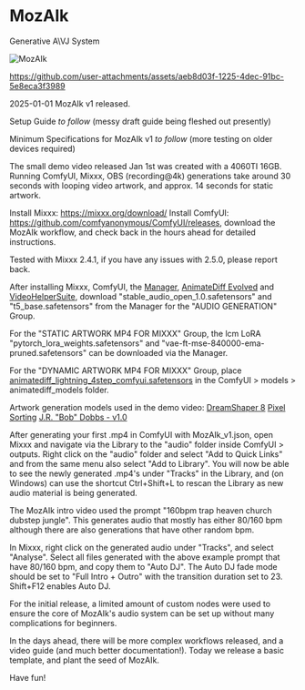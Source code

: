 # MozAIk
Generative A\VJ System

![MozAIk](https://github.com/user-attachments/assets/64cf2bcf-6e3b-403e-bced-e89ba1f27cee)

https://github.com/user-attachments/assets/aeb8d03f-1225-4dec-91bc-5e8eca3f3989

2025-01-01 MozAIk v1 released.

Setup Guide *to follow* (messy draft guide being fleshed out presently)


Minimum Specifications for MozAIk v1 *to follow* (more testing on older devices required)

The small demo video released Jan 1st was created with a 4060TI 16GB. Running ComfyUI, Mixxx, OBS (recording@4k) generations take around 30 seconds with looping video artwork, and approx. 14 seconds for static artwork. 

Install Mixxx: https://mixxx.org/download/ Install ComfyUI: https://github.com/comfyanonymous/ComfyUI/releases, download the MozAIk workflow, and check back in the hours ahead for detailed instructions.

Tested with Mixxx 2.4.1, if you have any issues with 2.5.0, please report back.

After installing Mixxx, ComfyUI, the [Manager](https://github.com/ltdrdata/ComfyUI-Manager), [AnimateDiff Evolved](https://github.com/Kosinkadink/ComfyUI-AnimateDiff-Evolved) and [VideoHelperSuite](https://github.com/Kosinkadink/ComfyUI-VideoHelperSuite), download "stable_audio_open_1.0.safetensors" and "t5_base.safetensors" from the Manager for the "AUDIO GENERATION" Group. 

For the "STATIC ARTWORK MP4 FOR MIXXX" Group, the lcm LoRA "pytorch_lora_weights.safetensors" and "vae-ft-mse-840000-ema-pruned.safetensors" can be downloaded via the Manager.

For the "DYNAMIC ARTWORK MP4 FOR MIXXX" Group, place [animatediff_lightning_4step_comfyui.safetensors](https://huggingface.co/ByteDance/AnimateDiff-Lightning/blob/main/animatediff_lightning_4step_comfyui.safetensors) in the ComfyUI > models > animatediff_models folder.

Artwork generation models used in the demo video: [DreamShaper 8](https://civitai.com/models/4384) [Pixel Sorting](https://civitai.com/models/57963?modelVersionId=128713) [J.R. "Bob" Dobbs - v1.0](https://civitai.com/models/74788?modelVersionId=79532)

After generating your first .mp4 in ComfyUI with MozAIk_v1.json, open Mixxx and navigate via the Library to the "audio" folder inside ComfyUI > outputs. Right click on the "audio" folder and select "Add to Quick Links" and from the same menu also select "Add to Library". You will now be able to see the newly generated .mp4's under "Tracks" in the Library, and (on Windows) can use the shortcut Ctrl+Shift+L to rescan the Library as new audio material is being generated. 

The MozAIk intro video used the prompt "160bpm trap heaven church dubstep jungle". This generates audio that mostly has either 80/160 bpm although there are also generations that have other random bpm.

In Mixxx, right click on the generated audio under "Tracks", and select "Analyse". Select all files generated with the above example prompt that have 80/160 bpm, and copy them to "Auto DJ". The Auto DJ fade mode should be set to "Full Intro + Outro" with the transition duration set to 23. Shift+F12 enables Auto DJ.

For the initial release, a limited amount of custom nodes were used to ensure the core of MozAIk's audio system can be set up without many complications for beginners. 

In the days ahead, there will be more complex workflows released, and a video guide (and much better documentation!). Today we release a basic template, and plant the seed of MozAIk.

Have fun!


